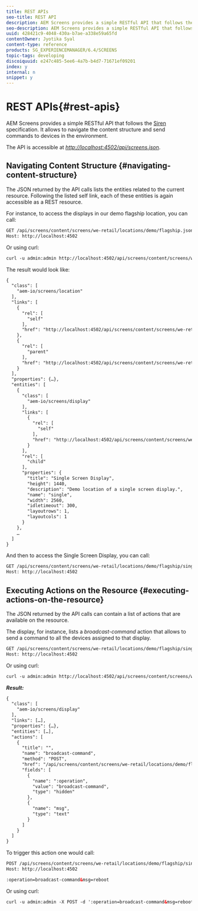 ```yaml
---
title: REST APIs
seo-title: REST API
description: AEM Screens provides a simple RESTful API that follows the Siren specification. Follow this page to learn how to navigate the content structure and send commands to devices in the environment.
seo-description: AEM Screens provides a simple RESTful API that follows the Siren specification. Follow this page to learn how to navigate the content structure and send commands to devices in the environment.
uuid: 428421c9-4048-430a-b7ae-a338e59a65fd
contentOwner: Jyotika Syal
content-type: reference
products: SG_EXPERIENCEMANAGER/6.4/SCREENS
topic-tags: developing
discoiquuid: e247c485-5ee6-4a7b-b4d7-71671ef09201
index: y
internal: n
snippet: y
---
```


# REST APIs{#rest-apis}

AEM Screens provides a simple RESTful API that follows the [Siren](https://github.com/kevinswiber/siren) specification. It allows to navigate the content structure and send commands to devices in the environment.

The API is accessible at [*http://localhost:4502/api/screens.json*](http://localhost:4502/api/screens.json).

## Navigating Content Structure {#navigating-content-structure}

The JSON returned by the API calls lists the entities related to the current resource. Following the listed self link, each of these entities is again accessible as a REST resource.

For instance, to access the displays in our demo flagship location, you can call:

```xml
GET /api/screens/content/screens/we-retail/locations/demo/flagship.json HTTP/1.1
Host: http://localhost:4502
```

Or using curl:

```xml
curl -u admin:admin http://localhost:4502/api/screens/content/screens/we-retail/locations/demo/flagship.json
```

The result would look like:

```xml
{
  "class": [
    "aem-io/screens/location"
  ],
  "links": [
    {
      "rel": [
        "self"
      ],
      "href": "http://localhost:4502/api/screens/content/screens/we-retail/locations/demo/flagship.json"
    },
    {
      "rel": [
        "parent"
      ],
      "href": "http://localhost:4502/api/screens/content/screens/we-retail/locations/demo.json"
    }
  ],
  "properties": {…},
  "entities": [
    {
      "class": [
        "aem-io/screens/display"
      ],
      "links": [
        {
          "rel": [
            "self"
          ],
          "href": "http://localhost:4502/api/screens/content/screens/we-retail/locations/demo/flagship/single.json"
        }
      ],
      "rel": [
        "child"
      ],
      "properties": {
        "title": "Single Screen Display",
        "height": 1440,
        "description": "Demo location of a single screen display.",
        "name": "single",
        "width": 2560,
        "idletimeout": 300,
        "layoutrows": 1,
        "layoutcols": 1
      }
    },
    …
  ]
}
```

And then to access the Single Screen Display, you can call:

```xml
GET /api/screens/content/screens/we-retail/locations/demo/flagship/single.json HTTP/1.1
Host: http://localhost:4502
```

## Executing Actions on the Resource {#executing-actions-on-the-resource}

The JSON returned by the API calls can contain a list of actions that are available on the resource.

The display, for instance, lists a *broadcast-command* action that allows to send a command to all the devices assigned to that display.

```xml
GET /api/screens/content/screens/we-retail/locations/demo/flagship/single.json HTTP/1.1
Host: http://localhost:4502
```

Or using curl:

```xml
curl -u admin:admin http://localhost:4502/api/screens/content/screens/we-retail/locations/demo/flagship/single.json
```

***Result:***

```xml
{
  "class": [
    "aem-io/screens/display"
  ],
  "links": […],
  "properties": {…},
  "entities": […],
  "actions": [
    {
      "title": "",
      "name": "broadcast-command",
      "method": "POST",
      "href": "/api/screens/content/screens/we-retail/locations/demo/flagship/single",
      "fields": [
        {
          "name": ":operation",
          "value": "broadcast-command",
          "type": "hidden"
        },
        {
          "name": "msg",
          "type": "text"
        }
      ]
    }
  ]
}
```

To trigger this action one would call:

```xml
POST /api/screens/content/screens/we-retail/locations/demo/flagship/single.json HTTP/1.1
Host: http://localhost:4502

:operation=broadcast-command&msg=reboot
```

Or using curl:

```xml
curl -u admin:admin -X POST -d ':operation=broadcast-command&msg=reboot' http://localhost:4502/api/screens/content/screens/we-retail/locations/demo/flagship/single.json
```

